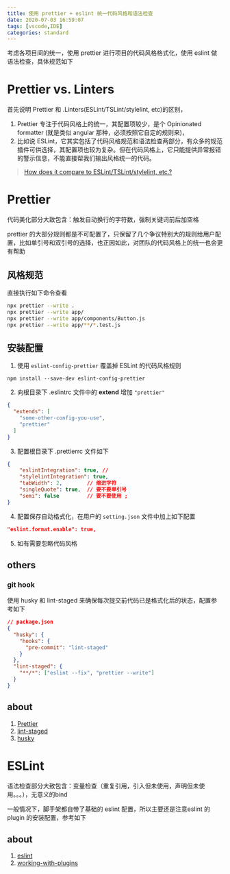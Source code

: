 ```yaml
---
title: 使用 prettier + eslint 统一代码风格和语法检查
date: 2020-07-03 16:59:07
tags: [vscode,IDE]
categories: standard
---
```


考虑各项目间的统一，使用 prettier 进行项目的代码风格格式化，使用 eslint 做语法检查，具体规范如下

<!--more-->

# Prettier vs. Linters #

首先说明 Prettier 和 .Linters(ESLint/TSLint/stylelint, etc)的区别，

1. Prettier 专注于代码风格上的统一，其配置项较少，是个 Opinionated formatter (就是类似 angular 那种，必须按照它自定的规则来)，
2. 比如说 ESLint，它其实包括了代码风格规范和语法检查两部分，有众多的规范插件可供选择，其配置项也较为复杂。但在代码风格上，它只能提供异常报错的警示信息，不能直接帮我们输出风格统一的代码。

> [How does it compare to ESLint/TSLint/stylelint, etc.?](https://prettier.io/docs/en/comparison.html)

# Prettier #
代码美化部分大致包含：触发自动换行的字符数，强制关键词前后加空格

prettier 的大部分规则都是不可配置了，只保留了几个争议特别大的规则给用户配置，比如单引号和双引号的选择，也正因如此，对团队的代码风格上的统一也会更有帮助

## 风格规范 ##

直接执行如下命令查看
```bash
npx prettier --write .
npx prettier --write app/
npx prettier --write app/components/Button.js
npx prettier --write app/**/*.test.js
```
## 安装配置 ##

1. 使用 `eslint-config-prettier` 覆盖掉 ESLint 的代码风格规则

```
npm install --save-dev eslint-config-prettier
```

2. 向根目录下 .eslintrc 文件中的 **extend** 增加 `"prettier"`

```json
{
  "extends": [
    "some-other-config-you-use",
    "prettier"
  ]
}
```
3. 配置根目录下 .prettierrc 文件如下
```json
{
    "eslintIntegration": true, //
    "stylelintIntegration": true,
    "tabWidth": 2,        // 缩进字符
    "singleQuote": true,  // 要不要单引号
    "semi": false         // 要不要使用 ;
}
```

4. 配置保存自动格式化，在用户的 `setting.json` 文件中加上如下配置
```json
"eslint.format.enable": true,
```   

5. 如有需要忽略代码风格

## others ##

### git hook ###

使用 husky 和 lint-staged 来确保每次提交前代码已是格式化后的状态，配置参考如下

```json
// package.json
{
  "husky": {
    "hooks": {
      "pre-commit": "lint-staged"
    }
  },
  "lint-staged": {
    "**/*": ["eslint --fix", "prettier --write"]
  }
}
```





## about ##
1. [Prettier](https://prettier.io/docs/en/index.html)
2. [lint-staged](https://github.com/okonet/lint-staged#readme)
3. [husky](https://github.com/typicode/husky#readme)

# ESLint #

语法检查部分大致包含：变量检查（重复引用，引入但未使用，声明但未使用。。。），无意义的bind

一般情况下，脚手架都自带了基础的 eslint 配置，所以主要还是注意eslint 的 plugin 的安装配置，参考如下

## about ##
1. [eslint](https://eslint.org/docs/user-guide/getting-started)
2. [working-with-plugins](https://eslint.org/docs/developer-guide/working-with-plugins)

